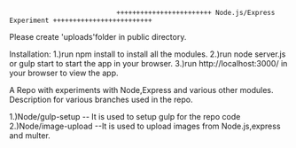                                ++++++++++++++++++++++++ Node.js/Express Experiment +++++++++++++++++++++++++
Please create 'uploads'folder in public directory.

Installation:
1.)run npm install to install all the modules.
2.)run node server.js or gulp start to start the app in your browser.
3.)run http://localhost:3000/ in your browser to view the app.

A Repo with experiments with Node,Express and various other modules.
Description for various branches used in the repo.

1.)Node/gulp-setup -- It is used to setup gulp for the repo code
2.)Node/image-upload --It is used to upload images from Node.js,express and multer.
